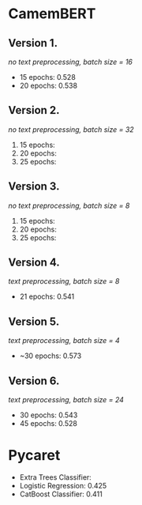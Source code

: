 # CamemBERT

## Version 1.

_no text preprocessing, batch size = 16_

- 15 epochs: 0.528
- 20 epochs: 0.538

## Version 2.

_no text preprocessing, batch size = 32_

1. 15 epochs:
2. 20 epochs:
3. 25 epochs:

## Version 3.

_no text preprocessing, batch size = 8_

1. 15 epochs:
2. 20 epochs:
3. 25 epochs:

## Version 4.

_text preprocessing, batch size = 8_

- 21 epochs: 0.541

## Version 5.

_text preprocessing, batch size = 4_

- ~30 epochs: 0.573

## Version 6.

_text preprocessing, batch size = 24_

- 30 epochs: 0.543
- 45 epochs: 0.528

# Pycaret

- Extra Trees Classifier:
- Logistic Regression: 0.425
- CatBoost Classifier: 0.411
